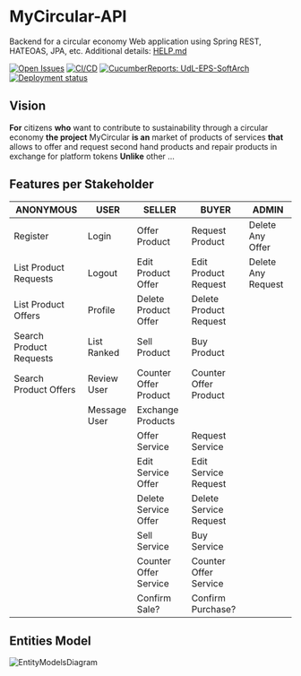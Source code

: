 # MyCircular-API

Backend for a circular economy Web application using Spring REST, HATEOAS, JPA, etc. Additional details: [HELP.md](HELP.md)

[![Open Issues](https://img.shields.io/github/issues-raw/UdL-EPS-SoftArch/mycircular-api?logo=github)](https://github.com/orgs/UdL-EPS-SoftArch/projects/15)
[![CI/CD](https://github.com/UdL-EPS-SoftArch/mycircular-api/actions/workflows/ci-cd.yml/badge.svg)](https://github.com/UdL-EPS-SoftArch/mycircular-api/actions)
[![CucumberReports: UdL-EPS-SoftArch](https://messages.cucumber.io/api/report-collections/faed8ca5-e474-4a1a-a72a-b8e2a2cd69f0/badge)](https://reports.cucumber.io/report-collections/faed8ca5-e474-4a1a-a72a-b8e2a2cd69f0)
[![Deployment status](https://img.shields.io/uptimerobot/status/m792713336-92bf9993ec46d798b1dd89c0)](https://mycircular-api.fly.dev/users)

## Vision

**For** citizens **who** want to contribute to sustainability through a circular economy
**the project** MyCircular **is an** market of products of services
**that** allows to offer and request second hand products and repair products in exchange for platform tokens
**Unlike** other ...

## Features per Stakeholder

| **ANONYMOUS**           | **USER**     | **SELLER**            | **BUYER**              | **ADMIN**          |
|-------------------------|--------------|-----------------------|------------------------|--------------------|
| Register                | Login        | Offer Product         | Request Product        | Delete Any Offer   |
| List Product Requests   | Logout       | Edit Product Offer    | Edit Product Request   | Delete Any Request |
| List Product Offers     | Profile      | Delete Product Offer  | Delete Product Request |                    |
| Search Product Requests | List Ranked  | Sell Product          | Buy Product            |                    |
| Search Product Offers   | Review User  | Counter Offer Product | Counter Offer Product  |                    |
|                         | Message User | Exchange Products     |                        |                    |
|                         |              | Offer Service         | Request Service        |                    |
|                         |              | Edit Service Offer    | Edit Service Request   |                    |
|                         |              | Delete Service Offer  | Delete Service Request |                    |
|                         |              | Sell Service          | Buy Service            |                    |
|                         |              | Counter Offer Service | Counter Offer Service  |                    |
|                         |              | Confirm Sale?         | Confirm Purchase?      |                    |

## Entities Model

![EntityModelsDiagram](http://www.plantuml.com/plantuml/svg/5Sqn3a8X303GtLFe0Q2xqtVucoOcFnu0IvKcK4XfOxoz_kcDRvcMrBpLmua5gsTohSTYDkOPGDCdljcAFtsIOXSZiOYzmIDVmthVmjPVTb4iqBx8YbwJXZGOMcA1LOoDQTvwfXh7lYma-UyF?v0)

